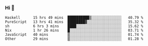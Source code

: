 ### Hi 👋

<!--START_SECTION:waka-->

```text
Haskell      15 hrs 49 mins  ██████████▒░░░░░░░░░░░░░░   40.79 %
PureScript   13 hrs 41 mins  ████████▓░░░░░░░░░░░░░░░░   35.32 %
sh           6 hrs 3 mins    ████░░░░░░░░░░░░░░░░░░░░░   15.62 %
Nix          1 hr 26 mins    █░░░░░░░░░░░░░░░░░░░░░░░░   03.71 %
JavaScript   40 mins         ▒░░░░░░░░░░░░░░░░░░░░░░░░   01.74 %
Other        29 mins         ▒░░░░░░░░░░░░░░░░░░░░░░░░   01.28 %
```

<!--END_SECTION:waka-->
